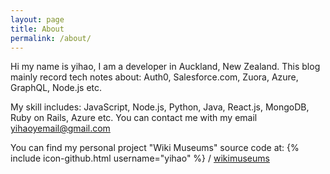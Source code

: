 ```yaml
---
layout: page
title: About
permalink: /about/
---
```


Hi my name is yihao, I am a developer in Auckland, New Zealand.
This blog mainly record tech notes about: Auth0, Salesforce.com, Zuora, Azure, GraphQL, Node.js etc.

My skill includes: JavaScript, Node.js, Python, Java, React.js, MongoDB, Ruby on Rails, Azure etc.
You can contact me with my email [yihaoyemail@gmail.com](yihaoyemail@gmail.com)

You can find my personal project "Wiki Museums" source code at:
{% include icon-github.html username="yihao" %} /
[wikimuseums](https://github.com/yihaoye/wikimuseums)

